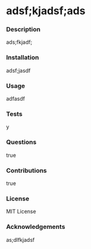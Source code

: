 
  # adsf;kjadsf;ads

  ### Description
  ads;fkjadf;
  
  
  ### Installation
  
  adsf;jasdf
  
  ### Usage
  
  adfasdf
  
  ### Tests
  
  y
  
  ### Questions
  
  true
  
  ### Contributions
  
  true
  
  ### License
  
  MIT License
  
  ### Acknowledgements
  
  as;dlfkjadsf
   
